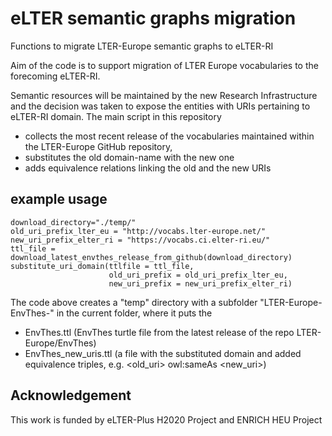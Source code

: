 # eLTER semantic graphs migration
Functions to migrate LTER-Europe semantic graphs to eLTER-RI

Aim of the code is to support migration of LTER Europe vocabularies to the forecoming eLTER-RI.

Semantic resources will be maintained by the new Research Infrastructure and the decision was taken to 
expose the entities with URIs pertaining to eLTER-RI domain.
The main script in this repository 
* collects the most recent release of the vocabularies maintained within the LTER-Europe GitHub repository, 
* substitutes the old domain-name with the new one
* adds equivalence relations linking the old and the new URIs

## example usage

    download_directory="./temp/"
    old_uri_prefix_lter_eu = "http://vocabs.lter-europe.net/"
    new_uri_prefix_elter_ri = "https://vocabs.ci.elter-ri.eu/"
    ttl_file = download_latest_envthes_release_from_github(download_directory)
    substitute_uri_domain(ttlfile = ttl_file,
                          old_uri_prefix = old_uri_prefix_lter_eu,
                          new_uri_prefix = new_uri_prefix_elter_ri)

 
The code above creates a "temp" directory with a subfolder "LTER-Europe-EnvThes-<hash>" in the current folder, where
it puts the 
* EnvThes.ttl (EnvThes turtle file from the latest release of the repo LTER-Europe/EnvThes) 
* EnvThes_new_uris.ttl (a file with the substituted domain and added equivalence triples, 
e.g. <old_uri> owl:sameAs <new_uri>) 

## Acknowledgement
This work is funded by eLTER-Plus H2020 Project and ENRICH HEU Project